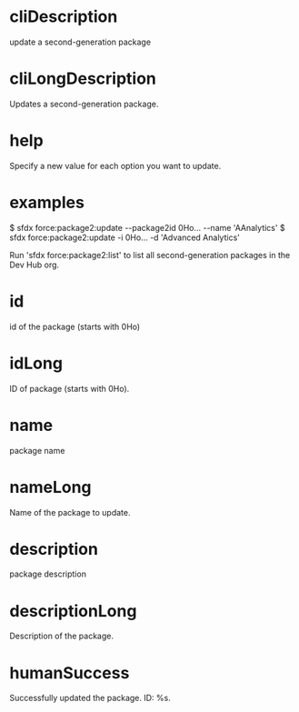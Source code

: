 # cliDescription

update a second-generation package

# cliLongDescription

Updates a second-generation package.

# help

Specify a new value for each option you want to update.

# examples

$ sfdx force:package2:update --package2id 0Ho... --name 'AAnalytics'
$ sfdx force:package2:update -i 0Ho... -d 'Advanced Analytics'

Run 'sfdx force:package2:list' to list all second-generation packages in the Dev Hub org.

# id

id of the package (starts with 0Ho)

# idLong

ID of package (starts with 0Ho).

# name

package name

# nameLong

Name of the package to update.

# description

package description

# descriptionLong

Description of the package.

# humanSuccess

Successfully updated the package. ID: %s.
